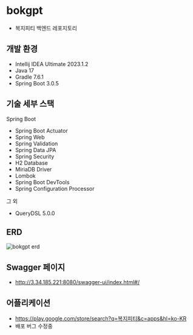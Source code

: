 # bokgpt
* 복지피티 백엔드 레포지토리

## 개발 환경

* Intellij IDEA Ultimate 2023.1.2
* Java 17
* Gradle 7.6.1
* Spring Boot 3.0.5

## 기술 세부 스택

Spring Boot

* Spring Boot Actuator
* Spring Web
* Spring Validation
* Spring Data JPA
* Spring Security
* H2 Database
* MiriaDB Driver
* Lombok
* Spring Boot DevTools
* Spring Configuration Processor

그 외

* QueryDSL 5.0.0

## ERD
![bokgpt erd](https://github.com/GGHDMS/bokgpt/assets/48712043/63f8aa02-cb4e-4801-b830-5dc0ffc3f7d8)

## Swagger 페이지
* http://3.34.185.221:8080/swagger-ui/index.html#/

## 어플리케이션
* https://play.google.com/store/search?q=복지피티&c=apps&hl=ko-KR
* 배포 버그 수정중

